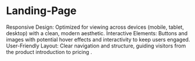 # Landing-Page
Responsive Design: Optimized for viewing across devices (mobile, tablet, desktop) with a clean, modern aesthetic.
Interactive Elements: Buttons and images with potential hover effects and interactivity to keep users engaged.
User-Friendly Layout: Clear navigation and structure, guiding visitors from the product introduction to pricing .
